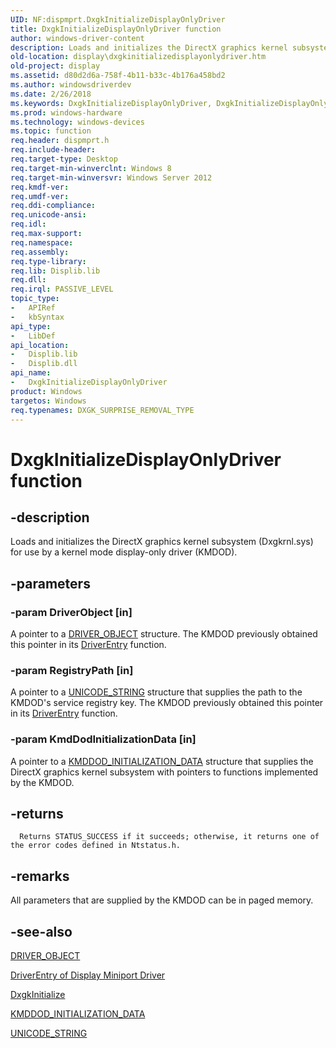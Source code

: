 ```yaml
---
UID: NF:dispmprt.DxgkInitializeDisplayOnlyDriver
title: DxgkInitializeDisplayOnlyDriver function
author: windows-driver-content
description: Loads and initializes the DirectX graphics kernel subsystem (Dxgkrnl.sys) for use by a kernel mode display-only driver (KMDOD).
old-location: display\dxgkinitializedisplayonlydriver.htm
old-project: display
ms.assetid: d80d2d6a-758f-4b11-b33c-4b176a458bd2
ms.author: windowsdriverdev
ms.date: 2/26/2018
ms.keywords: DxgkInitializeDisplayOnlyDriver, DxgkInitializeDisplayOnlyDriver function [Display Devices], display.dxgkinitializedisplayonlydriver, dispmprt/DxgkInitializeDisplayOnlyDriver
ms.prod: windows-hardware
ms.technology: windows-devices
ms.topic: function
req.header: dispmprt.h
req.include-header: 
req.target-type: Desktop
req.target-min-winverclnt: Windows 8
req.target-min-winversvr: Windows Server 2012
req.kmdf-ver: 
req.umdf-ver: 
req.ddi-compliance: 
req.unicode-ansi: 
req.idl: 
req.max-support: 
req.namespace: 
req.assembly: 
req.type-library: 
req.lib: Displib.lib
req.dll: 
req.irql: PASSIVE_LEVEL
topic_type:
-	APIRef
-	kbSyntax
api_type:
-	LibDef
api_location:
-	Displib.lib
-	Displib.dll
api_name:
-	DxgkInitializeDisplayOnlyDriver
product: Windows
targetos: Windows
req.typenames: DXGK_SURPRISE_REMOVAL_TYPE
---
```


# DxgkInitializeDisplayOnlyDriver function


## -description


Loads and initializes the DirectX graphics kernel subsystem (Dxgkrnl.sys) for use by a kernel mode display-only driver (KMDOD).


## -parameters




### -param DriverObject [in]

A pointer to a <a href="https://msdn.microsoft.com/library/windows/hardware/ff544174">DRIVER_OBJECT</a> structure. The KMDOD previously obtained this pointer in its <a href="https://msdn.microsoft.com/library/windows/hardware/ff552644">DriverEntry</a> function.


### -param RegistryPath [in]

A pointer to a <a href="https://msdn.microsoft.com/library/windows/hardware/ff564879">UNICODE_STRING</a> structure that supplies the path to the KMDOD's service registry key.  The KMDOD previously obtained this pointer in its <a href="https://msdn.microsoft.com/library/windows/hardware/ff552644">DriverEntry</a> function.


### -param KmdDodInitializationData [in]

A pointer to a <a href="https://msdn.microsoft.com/library/windows/hardware/hh451571">KMDDOD_INITIALIZATION_DATA</a> structure that supplies the DirectX graphics kernel subsystem with pointers to functions implemented by the KMDOD.


## -returns




      Returns STATUS_SUCCESS if it succeeds; otherwise, it returns one of the error codes defined in Ntstatus.h.




## -remarks



All parameters that are supplied by the KMDOD can be in paged memory.




## -see-also




<a href="https://msdn.microsoft.com/library/windows/hardware/ff544174">DRIVER_OBJECT</a>



<a href="https://msdn.microsoft.com/library/windows/hardware/ff556157">DriverEntry of Display Miniport Driver</a>



<a href="https://msdn.microsoft.com/library/windows/hardware/ff560824">DxgkInitialize</a>



<a href="https://msdn.microsoft.com/library/windows/hardware/hh451571">KMDDOD_INITIALIZATION_DATA</a>



<a href="https://msdn.microsoft.com/library/windows/hardware/ff564879">UNICODE_STRING</a>
 

 

